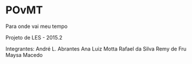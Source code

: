 # POvMT

Para onde vai meu tempo

Projeto de LES - 2015.2

Integrantes:
André L. Abrantes
Ana Luiz Motta
Rafael da Silva
Remy de Fru
Maysa Macedo
